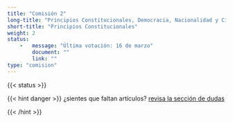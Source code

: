 ```yaml
---
title: "Comisión 2"
long-title: "Principios Constitucionales, Democracia, Nacionalidad y Ciudadanía"
short-title: "Principios Constitucionales"
weight: 2
status: 
    -   message: "Última votación: 16 de marzo" 
        document: ""
        link: ""
type: "comision"
---
```

{{< status >}}

{{< hint danger >}}
¿sientes que faltan artículos? [revisa la sección de dudas](/faq/#por-qué-la-numeración-de-los-artículos-no-es-correlativa)

{{< /hint >}}